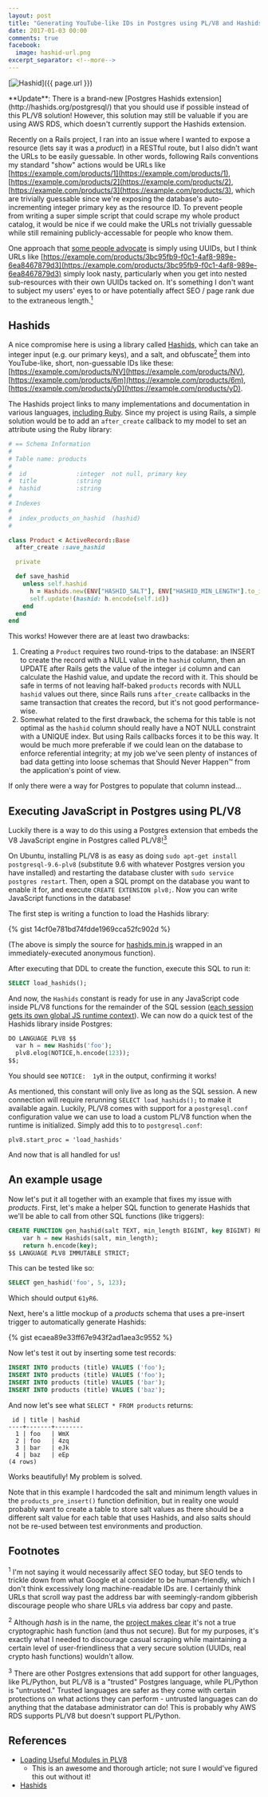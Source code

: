 ```yaml
---
layout: post
title: "Generating YouTube-like IDs in Postgres using PL/V8 and Hashids"
date: 2017-01-03 00:00
comments: true
facebook:
  image: hashid-url.png
excerpt_separator: <!--more-->
---
```


[![Hashid](/images/hashid-url.png "Hashid URL")]({{ page.url }})

<p class="message" markdown="1">
  **Update**: There is a brand-new [Postgres Hashids extension](http://hashids.org/postgresql/)
  that you should use if possible instead of this PL/V8 solution! However, this
  solution may still be valuable if you are using AWS RDS, which doesn't
  currently support the Hashids extension.
</p>

Recently on a Rails project, I ran into an issue where I wanted to expose a
resource (lets say it was a *product*) in a RESTful route, but I also didn't want
the URLs to be easily guessable. In other words, following Rails conventions my
standard "show" actions would be URLs like
[https://example.com/products/1](https://example.com/products/1),
[https://example.com/products/2](https://example.com/products/2),
[https://example.com/products/3](https://example.com/products/3), which are
trivially guessable since we're exposing the database's auto-incrementing
integer primary key as the resource ID. To prevent people from writing a super
simple script that could scrape my whole product catalog, it would be nice if we
could make the URLs not trivially guessable while still remaining
publicly-accessable for people who know them.

<!--more-->

One approach that [some people advocate](https://www.clever-cloud.com/blog/engineering/2015/05/20/why-auto-increment-is-a-terrible-idea/)
is simply using UUIDs, but I think URLs like [https://example.com/products/3bc95fb9-f0c1-4af8-989e-6ea8467879d3](https://example.com/products/3bc95fb9-f0c1-4af8-989e-6ea8467879d3)
simply look nasty, particularly when you get into nested sub-resources with
their own UUIDs tacked on. It's something I don't want to subject my users' eyes
to or have potentially affect SEO / page rank due to the extraneous length.<a href="#footnote-1"><sup>1</sup></a>

## Hashids

A nice compromise here is using a library called [Hashids][hashids], which can
take an integer input (e.g. our primary keys), and a salt, and obfuscate<a href="#footnote-2"><sup>2</sup></a> them into
YouTube-like, short, non-guessable IDs like these:
[https://example.com/products/NV](https://example.com/products/NV),
[https://example.com/products/6m](https://example.com/products/6m),
[https://example.com/products/yD](https://example.com/products/yD).

The Hashids project links to many implementations and documentation in various
languages, [including Ruby][hashids-ruby]. Since my project is using Rails, a
simple solution would be to add an `after_create` callback to my model to set an
attribute using the Ruby library:

```ruby
# == Schema Information
#
# Table name: products
#
#  id              :integer  not null, primary key
#  title           :string
#  hashid          :string
#
# Indexes
#
#  index_products_on_hashid  (hashid)
#

class Product < ActiveRecord::Base
  after_create :save_hashid

  private

  def save_hashid
    unless self.hashid
      h = Hashids.new(ENV["HASHID_SALT"], ENV["HASHID_MIN_LENGTH"].to_i)
      self.update!(hashid: h.encode(self.id))
    end
  end
end
```

This works! However there are at least two drawbacks:

1. Creating a `Product` requires two round-trips to the database: an INSERT to
   create the record with a NULL value in the `hashid` column, then an UPDATE
   after Rails gets the value of the integer `id` column and can calculate the
   Hashid value, and update the record with it. This should be safe in terms of
   not leaving half-baked `products` records with NULL `hashid` values out
   there, since Rails runs `after_create` callbacks in the same transaction that
   creates the record, but it's not good performance-wise.
2. Somewhat related to the first drawback, the schema for this table is
   not optimal as the `hashid` column should really have a NOT NULL constraint
   with a UNIQUE index. But using Rails callbacks forces it to be this way. It
   would be much more preferable if we could lean on the database to enforce
   referential integrity; at my job we've seen plenty of instances of bad data
   getting into loose schemas that Should Never Happen™ from the application's
   point of view.

If only there were a way for Postgres to populate that column instead...

## Executing JavaScript in Postgres using PL/V8

Luckily there is a way to do this using a Postgres extension that embeds the V8
JavaScript engine in Postgres called PL/V8!<a href="#footnote-3"><sup>3</sup></a>

On Ubuntu, installing PL/V8 is as easy as doing `sudo apt-get install postgresql-9.6-plv8`
(substitute 9.6 with whatever Postgres version you have installed) and
restarting the database cluster with
`sudo service postgres restart`. Then, open a SQL prompt on the database you
want to enable it for, and execute `CREATE EXTENSION plv8;`. Now you can write
JavaScript functions in the database!

The first step is writing a function to load the Hashids library:

{% gist 14cf0e781bd74fdde1969cca52fc902d %}

(The above is simply the source for [hashids.min.js](https://github.com/ivanakimov/hashids.js/blob/35371e75a5b1393f28d3422ac6d9be1519aaefbd/dist/hashids.min.js)
wrapped in an immediately-executed anonymous function).

After executing that DDL to create the function, execute this SQL to run it:

```sql
SELECT load_hashids();
```

And now, the `Hashids` constant is ready for use in any JavaScript code inside
PL/V8 functions for the remainder of the SQL session ([each session gets its own global JS runtime context](http://pgxn.org/dist/plv8/1.4.4/doc/plv8.html#Runtime.environment.separation.across.users.in.the.same.session)).
We can now do a quick test of the Hashids library inside Postgres:

```sql
DO LANGUAGE PLV8 $$
  var h = new Hashids('foo');
  plv8.elog(NOTICE,h.encode(123));
$$;
```

You should see `NOTICE:  1yR` in the output, confirming it works!

As mentioned, this constant will only live as long as the SQL session. A new
connection will require rerunning `SELECT load_hashids();` to make it
available again. Luckily, PL/V8 comes with support for a
`postgresql.conf` configuration value we can use to load a custom PL/V8 function
when the runtime is initialized. Simply add this to to `postgresql.conf`:

```
plv8.start_proc = 'load_hashids'
```

And now that is all handled for us!

## An example usage

Now let's put it all together with an example that fixes my issue with
*products*. First, let's make a helper SQL function to generate Hashids that
we'll be able to call from other SQL functions (like triggers):

```sql
CREATE FUNCTION gen_hashid(salt TEXT, min_length BIGINT, key BIGINT) RETURNS TEXT AS $$
    var h = new Hashids(salt, min_length);
    return h.encode(key);
$$ LANGUAGE PLV8 IMMUTABLE STRICT;
```

This can be tested like so:

```sql
SELECT gen_hashid('foo', 5, 123);
```

Which should output `61yR6`.

Next, here's a little mockup of a *products* schema that uses a pre-insert
trigger to automatically generate Hashids:

{% gist ecaea89e33ff67e943f2ad1aea3c9552 %}

Now let's test it out by inserting some test records:

```sql
INSERT INTO products (title) VALUES ('foo');
INSERT INTO products (title) VALUES ('foo');
INSERT INTO products (title) VALUES ('bar');
INSERT INTO products (title) VALUES ('baz');
```

And now let's see what `SELECT * FROM products` returns:

```
 id | title | hashid 
----+-------+--------
  1 | foo   | WmX
  2 | foo   | 4zq
  3 | bar   | eJk
  4 | baz   | eEp
(4 rows)
```

Works beautifully! My problem is solved.

Note that in this example I hardcoded the salt and minimum length values in the
`products_pre_insert()` function definition, but in reality one would probably
want to create a table to store salt values as there should be a different salt
value for each table that uses Hashids, and also salts should not be re-used
between test environments and production.

## Footnotes

<sup id="footnote-1">1</sup> I'm not saying it would necessarily affect SEO today,
but SEO tends to trickle down from what Google et al consider to be
human-friendly, which I don't think excessively long machine-readable IDs are. I
certainly think URLs that scroll way past the address bar with seemingly-random
gibberish discourage people who share URLs via address bar copy and paste.

<sup id="footnote-2">2</sup> Although *hash* is in the name, the
[project makes clear](http://hashids.org/#why-hashids) it's not a true
cryptographic hash function (and thus not secure). But for my purposes, it's
exactly what I needed to discourage casual scraping while maintaining a certain
level of user-friendliness that a very secure solution (UUIDs, real crypto hash
functions) wouldn't allow.

<sup id="footnote-3">3</sup> There are other Postgres extensions that add
support for other languages, like PL/Python, but PL/V8 is a "trusted" Postgres
language, while PL/Python is "untrusted." Trusted languages are safer as they
come with certain protections on what actions they can perform - untrusted
languages can do anything that the database administrator can do! This is
probably why AWS RDS supports PL/V8 but doesn't support PL/Python.

## References

* [Loading Useful Modules in PLV8](http://adpgtech.blogspot.com/2013/03/loading-useful-modules-in-plv8.html)
  * This is an awesome and thorough article; not sure I would've figured this out without it!
* [Hashids][hashids]

[hashids]: http://hashids.org/
[hashids-ruby]: http://hashids.org/ruby/
